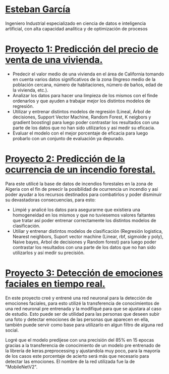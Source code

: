 # [Esteban García](https://www.linkedin.com/in/estebanmgr/)

Ingeniero Industrial especializado en ciencia de datos e inteligencia artificial, con alta capacidad analítica y de optimización de procesos

# [Proyecto 1: Predicción del precio de venta de una vivienda.](https://github.com/estebanmgr/California_Housing_Price)
*	Predecir el valor medio de una vivienda en el área de California tomando en cuenta varios datos significativos de la zona (Ingreso medio de la población cercana, número de habitaciones, número de baños, edad de la vivienda, etc.).
* Analizar los datos para hacer una limpieza de los mismos con el finde ordenarlos y que ayuden a trabajar mejor los distintos modelos de regresión.
* Utilizar y entrenar distintos modelos de regresión (Lineal, Árbol de decisiones, Support Vector Machine, Random Forest, K neigbors y gradient boosting) para luego poder contrastar los resultados con una parte de los datos que no han sido utilizarlos y así medir su eficacia.
* Evaluar el modelo con el mejor porcentaje de eficacia para luego probarlo con un conjunto de evaluación ya depurado.

# [Proyecto 2: Predicción de la ocurrencia de un incendio forestal.](https://github.com/estebanmgr/Incendios_Forestales)
Para este utilicé la base de datos de incendios forestales en la zona de Algeria con el fin de preecir la posibilidad de ocurrencia un incendio y así poder ayudar a los recursos destinados para combatirlos y poder disminuir su devastadoras consecuencias, para esto:
* Limpié y analicé los datos para asegurarme que existiera una homogeneidad en los mismos y que no tuviesemos valores faltantes que tratar así poder entrenar correctamente los distintos modelos de clasificación.
* Utiliar y entrenar distintos modelos de clasificación (Regresión logistica, Nearest neighbors, Suport vector machine (Linear, rbf, sigmoide y poly), Naive bayes, Arbol de decisiones y Random forest) para luego poder contrastar los resultados con una parte de los datos que no han sido utilizarlos y así medir su precisión.

# [Proyecto 3: Detección de emociones faciales en tiempo real.](https://github.com/estebanmgr/Deteccion_de_emociones_faciales)
En este proyecto creé y entrené una red neuronal para la detección de emociones faciales, para esto utilizé la transferencia de conocimientos de una red neuronal pre entrenada y la modifiqué para que se ajustara al caso de estudio. Esto puede ser de utilidad para las personas que deseen subir una foto y detectar emociones de las personas que aparecen en ella, también puede servir como base para utilizarlo en algun filtro de alguna red social.

Logré que el modelo predijese con una precisión del 85% en 15 epocas gracias a la transferencia de conocimiento de un modelo pre entrenado de la librería de keras.preprocessing y ajustandola muy poco, para la mayoría de los casos este porcentaje de acierto será más que necesario para detectar las emociones. El nombre de la red utilizada fue la de "MobileNetV2".
